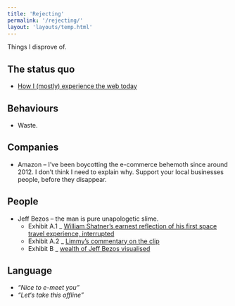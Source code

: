 ```yaml
---
title: 'Rejecting'
permalink: '/rejecting/'
layout: 'layouts/temp.html'
---
```


Things I disprove of.

## The status quo

- [How I (mostly) experience the web today](https://how-i-experience-web-today.com/)

## Behaviours

- Waste.

## Companies

- Amazon – I’ve been boycotting the e-commerce behemoth since around 2012. I don’t think I need to explain why. Support your local businesses people, before they disappear.

## People

- Jeff Bezos – the man is pure unapologetic slime.
  - Exhibit A.1 _ [William Shatner’s earnest reflection of his first space travel experience, interrupted](https://video.twimg.com/ext_tw_video/1695687028762148864/pu/vid/1280x720/efhD-pisu3w5mj_B.mp4?tag=12)
  - Exhibit A.2 _ [Limmy’s commentary on the clip](https://www.youtube.com/watch?v=raYyKM9wQAc)
  - Exhibit B _ [wealth of Jeff Bezos visualised](https://mkorostoff.github.io/1-pixel-wealth/)

## Language

- *“Nice to e-meet you”*
- *“Let‘s take this offline”*